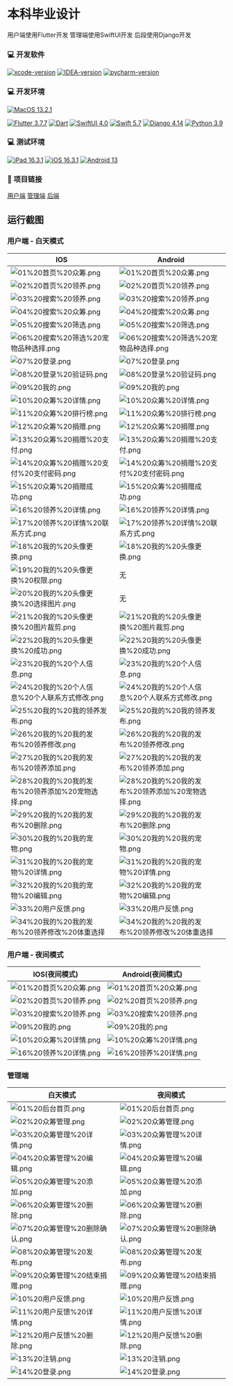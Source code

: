 # 本科毕业设计

用户端使用Flutter开发 管理端使用SwiftUI开发 后段使用Django开发

### 💻 开发软件

[![xcode-version](https://img.shields.io/badge/xcode-14.2%20-brightgreen?style=flat-square)](https://developer.apple.com/cn/xcode)
[![IDEA-version](https://img.shields.io/badge/IDEA-2022.3.3%20-brightgreen?style=flat-square)](https://www.jetbrains.com.cn/idea)
[![pycharm-version](https://img.shields.io/badge/pycharm-2022.3.3%20-brightgreen?style=flat-square)](https://www.jetbrains.com.cn/pycharm)

### 💻 开发环境

[![MacOS 13.2.1](https://img.shields.io/badge/MacOS%2013.2.1-4F4F4F?style=flat-square&logo=apple&logoColor=FFFFFF&labelColor=4F4F4F)](https://www.apple.com.cn/macos/ventura)

[![Flutter 3.7.7](https://img.shields.io/badge/Flutter%203.7.7-4F4F4F?style=flat-square&logo=flutter&logoColor=70CEF8&labelColor=4F4F4F)](https://flutter.dev)
[![Dart](https://img.shields.io/badge/Dart%202.19.4-4F4F4F?style=flat-square&logo=dart&logoColor=5BB3F0&labelColor=4F4F4F)](https://dart.dev)
[![SwiftUI 4.0](https://img.shields.io/badge/SwiftUI%204.0-4F4F4F?style=flat-square&logo=swift&logoColor=61D4E7&labelColor=4F4F4F)](https://developer.apple.com/cn/xcode/swiftui)
[![Swift 5.7](https://img.shields.io/badge/Swift%205.7-4F4F4F?style=flat-square&logo=swift&labelColor=4F4F4F)](https://developer.apple.com/cn/swift)
[![Django 4.14](https://img.shields.io/badge/Django%204.14-4F4F4F?style=flat-square&logo=Django&labelColor=4F4F4F)](https://www.djangoproject.com)
[![Python 3.9](https://img.shields.io/badge/Python%203.9-4F4F4F?style=flat-square&logo=Python&labelColor=4F4F4F)](https://www.python.org)

### 💻 测试环境

[![iPad 16.3.1](https://img.shields.io/badge/iPad%2016.3.1-4F4F4F?style=flat-square&logo=apple&logoColor=FFFFFF&labelColor=4F4F4F)](https://www.apple.com.cn/ipados/ipados-16)
[![iOS 16.3.1](https://img.shields.io/badge/iOS%2016.3.1-4F4F4F?style=flat-square&logo=apple&logoColor=FFFFFF&labelColor=4F4F4F)](https://www.apple.com.cn/ios/ios-16)
[![Android 13](https://img.shields.io/badge/Android%2013-00C000?style=flat-square&logo=android&logoColor=FFFFFF&labelColor=00C000)](https://www.android.com/android-13)

### 🔗 项目链接

[用户端](../../../petCharityFlutter)
[管理端](../../../petCharitySwiftUI)
[后端](../../../petCharityDjango)

## 运行截图

### 用户端 - 白天模式

| IOS                                                                                 | Android                                                                                 |
|-------------------------------------------------------------------------------------|-----------------------------------------------------------------------------------------|
| ![01%20首页%20众筹.png](image/IOS%201/01%20首页%20众筹.png)                                 | ![01%20首页%20众筹.png](image/Android%201/01%20首页%20众筹.png)                                 |
| ![02%20首页%20领养.png](image/IOS%201/02%20首页%20领养.png)                                 | ![02%20首页%20领养.png](image/Android%201/02%20首页%20领养.png)                                 |
| ![03%20搜索%20领养.png](image/IOS%201/03%20搜索%20领养.png)                                 | ![03%20搜索%20领养.png](image/Android%201/03%20搜索%20领养.png)                                 |
| ![04%20搜索%20众筹.png](image/IOS%201/04%20搜索%20众筹.png)                                 | ![04%20搜索%20众筹.png](image/Android%201/04%20搜索%20众筹.png)                                 |
| ![05%20搜索%20筛选.png](image/IOS%201/05%20搜索%20筛选.png)                                 | ![05%20搜索%20筛选.png](image/Android%201/05%20搜索%20筛选.png)                                 |
| ![06%20搜索%20筛选%20宠物品种选择.png](image/IOS%201/06%20搜索%20筛选%20宠物品种选择.png)               | ![06%20搜索%20筛选%20宠物品种选择.png](image/Android%201/06%20搜索%20筛选%20宠物品种选择.png)               |
| ![07%20登录.png](image/IOS%201/07%20登录.png)                                           | ![07%20登录.png](image/Android%201/07%20登录.png)                                           |
| ![08%20登录%20验证码.png](image/IOS%201/08%20登录%20验证码.png)                               | ![08%20登录%20验证码.png](image/Android%201/08%20登录%20验证码.png)                               |
| ![09%20我的.png](image/IOS%201/09%20我的.png)                                           | ![09%20我的.png](image/Android%201/09%20我的.png)                                           |
| ![10%20众筹%20详情.png](image/IOS%201/10%20众筹%20详情.png)                                 | ![10%20众筹%20详情.png](image/Android%201/10%20众筹%20详情.png)                                 |
| ![11%20众筹%20排行榜.png](image/IOS%201/11%20众筹%20排行榜.png)                               | ![11%20众筹%20排行榜.png](image/Android%201/11%20众筹%20排行榜.png)                               |
| ![12%20众筹%20捐赠.png](image/IOS%201/12%20众筹%20捐赠.png)                                 | ![12%20众筹%20捐赠.png](image/Android%201/12%20众筹%20捐赠.png)                                 |
| ![13%20众筹%20捐赠%20支付.png](image/IOS%201/13%20众筹%20捐赠%20支付.png)                       | ![13%20众筹%20捐赠%20支付.png](image/Android%201/13%20众筹%20捐赠%20支付.png)                       |
| ![14%20众筹%20捐赠%20支付%20支付密码.png](image/IOS%201/14%20众筹%20捐赠%20支付%20支付密码.png)         | ![14%20众筹%20捐赠%20支付%20支付密码.png](image/Android%201/14%20众筹%20捐赠%20支付%20支付密码.png)         |
| ![15%20众筹%20捐赠成功.png](image/IOS%201/15%20众筹%20捐赠成功.png)                             | ![15%20众筹%20捐赠成功.png](image/Android%201/15%20众筹%20捐赠成功.png)                             |
| ![16%20领养%20详情.png](image/IOS%201/16%20领养%20详情.png)                                 | ![16%20领养%20详情.png](image/Android%201/16%20领养%20详情.png)                                 |
| ![17%20领养%20详情%20联系方式.png](image/IOS%201/17%20领养%20详情%20联系方式.png)                   | ![17%20领养%20详情%20联系方式.png](image/Android%201/17%20领养%20详情%20联系方式.png)                   |
| ![18%20我的%20头像更换.png](image/IOS%201/18%20我的%20头像更换.png)                             | ![18%20我的%20头像更换.png](image/Android%201/18%20我的%20头像更换.png)                             |
| ![19%20我的%20头像更换%20权限.png](image/IOS%201/19%20我的%20头像更换%20权限.png)                   | 无                                                                                       |
| ![20%20我的%20头像更换%20选择图片.png](image/IOS%201/20%20我的%20头像更换%20选择图片.png)               | 无                                                                                       |
| ![21%20我的%20头像更换%20图片裁剪.png](image/IOS%201/21%20我的%20头像更换%20图片裁剪.png)               | ![21%20我的%20头像更换%20图片裁剪.png](image/Android%201/21%20我的%20头像更换%20图片裁剪.png)               |
| ![22%20我的%20头像更换%20成功.png](image/IOS%201/22%20我的%20头像更换%20成功.png)                   | ![22%20我的%20头像更换%20成功.png](image/Android%201/22%20我的%20头像更换%20成功.png)                   |
| ![23%20我的%20个人信息.png](image/IOS%201/23%20我的%20个人信息.png)                             | ![23%20我的%20个人信息.png](image/Android%201/23%20我的%20个人信息.png)                             |
| ![24%20我的%20个人信息%20个人联系方式修改.png](image/IOS%201/24%20我的%20个人信息%20个人联系方式修改.png)       | ![24%20我的%20个人信息%20个人联系方式修改.png](image/Android%201/24%20我的%20个人信息%20个人联系方式修改.png)       |
| ![25%20我的%20我的领养发布.png](image/IOS%201/25%20我的%20我的领养发布.png)                         | ![25%20我的%20我的领养发布.png](image/Android%201/25%20我的%20我的领养发布.png)                         |
| ![26%20我的%20我的发布%20领养修改.png](image/IOS%201/26%20我的%20我的发布%20领养修改.png)               | ![26%20我的%20我的发布%20领养修改.png](image/Android%201/26%20我的%20我的发布%20领养修改.png)               |
| ![27%20我的%20我的发布%20领养添加.png](image/IOS%201/27%20我的%20我的发布%20领养添加.png)               | ![27%20我的%20我的发布%20领养添加.png](image/Android%201/27%20我的%20我的发布%20领养添加.png)               |
| ![28%20我的%20我的发布%20领养添加%20宠物选择.png](image/IOS%201/28%20我的%20我的发布%20领养添加%20宠物选择.png) | ![28%20我的%20我的发布%20领养添加%20宠物选择.png](image/Android%201/28%20我的%20我的发布%20领养添加%20宠物选择.png) |
| ![29%20我的%20我的发布%20删除.png](image/IOS%201/29%20我的%20我的发布%20删除.png)                   | ![29%20我的%20我的发布%20删除.png](image/Android%201/29%20我的%20我的发布%20删除.png)                   |
| ![30%20我的%20我的宠物.png](image/IOS%201/30%20我的%20我的宠物.png)                             | ![30%20我的%20我的宠物.png](image/Android%201/30%20我的%20我的宠物.png)                             |
| ![31%20我的%20我的宠物%20详情.png](image/IOS%201/31%20我的%20我的宠物%20详情.png)                   | ![31%20我的%20我的宠物%20详情.png](image/Android%201/31%20我的%20我的宠物%20详情.png)                   |
| ![32%20我的%20我的宠物%20编辑.png](image/IOS%201/32%20我的%20我的宠物%20编辑.png)                   | ![32%20我的%20我的宠物%20编辑.png](image/Android%201/32%20我的%20我的宠物%20编辑.png)                   |
| ![33%20用户反馈.png](image/IOS%201/33%20用户反馈.png)                                       | ![33%20用户反馈.png](image/Android%201/33%20用户反馈.png)                                       |
| ![34%20我的%20我的发布%20领养修改%20体重选择](image/IOS%201/34%20我的%20我的发布%20领养修改%20体重选择.png)     | ![34%20我的%20我的发布%20领养修改%20体重选择](image/Android%201/34%20我的%20我的发布%20领养修改%20体重选择.png)     |

### 用户端 - 夜间模式

| IOS(夜间模式)                                           | Android(夜间模式)                                           |
|-----------------------------------------------------|---------------------------------------------------------|
| ![01%20首页%20众筹.png](image/IOS%202/01%20首页%20众筹.png) | ![01%20首页%20众筹.png](image/Android%202/01%20首页%20众筹.png) |
| ![02%20首页%20领养.png](image/IOS%202/02%20首页%20领养.png) | ![02%20首页%20领养.png](image/Android%202/02%20首页%20领养.png) |
| ![03%20搜索%20领养.png](image/IOS%202/03%20搜索%20领养.png) | ![03%20搜索%20领养.png](image/Android%202/03%20搜索%20领养.png) |
| ![09%20我的.png](image/IOS%202/09%20我的.png)           | ![09%20我的.png](image/Android%202/09%20我的.png)           |
| ![10%20众筹%20详情.png](image/IOS%202/10%20众筹%20详情.png) | ![10%20众筹%20详情.png](image/Android%202/10%20众筹%20详情.png) |
| ![16%20领养%20详情.png](image/IOS%202/16%20领养%20详情.png) | ![16%20领养%20详情.png](image/Android%202/16%20领养%20详情.png) |

### 管理端

| 白天模式                                                         | 夜间模式                                                         |
|--------------------------------------------------------------|--------------------------------------------------------------|
| ![01%20后台首页.png](image/iPad%201/01%20后台首页.png)               | ![01%20后台首页.png](image/iPad%202/01%20后台首页.png)               |
| ![02%20众筹管理.png](image/iPad%201/02%20众筹管理.png)               | ![02%20众筹管理.png](image/iPad%202/02%20众筹管理.png)               |
| ![03%20众筹管理%20详情.png](image/iPad%201/03%20众筹管理%20详情.png)     | ![03%20众筹管理%20详情.png](image/iPad%202/03%20众筹管理%20详情.png)     |
| ![04%20众筹管理%20编辑.png](image/iPad%201/04%20众筹管理%20编辑.png)     | ![04%20众筹管理%20编辑.png](image/iPad%202/04%20众筹管理%20编辑.png)     |
| ![05%20众筹管理%20添加.png](image/iPad%201/05%20众筹管理%20添加.png)     | ![05%20众筹管理%20添加.png](image/iPad%202/05%20众筹管理%20添加.png)     |
| ![06%20众筹管理%20删除.png](image/iPad%201/06%20众筹管理%20删除.png)     | ![06%20众筹管理%20删除.png](image/iPad%202/06%20众筹管理%20删除.png)     |
| ![07%20众筹管理%20删除确认.png](image/iPad%201/07%20众筹管理%20删除确认.png) | ![07%20众筹管理%20删除确认.png](image/iPad%202/07%20众筹管理%20删除确认.png) |
| ![08%20众筹管理%20发布.png](image/iPad%201/08%20众筹管理%20发布.png)     | ![08%20众筹管理%20发布.png](image/iPad%202/08%20众筹管理%20发布.png)     |
| ![09%20众筹管理%20结束捐赠.png](image/iPad%201/09%20众筹管理%20结束捐赠.png) | ![09%20众筹管理%20结束捐赠.png](image/iPad%202/09%20众筹管理%20结束捐赠.png) |
| ![10%20用户反馈.png](image/iPad%201/10%20用户反馈.png)               | ![10%20用户反馈.png](image/iPad%202/10%20用户反馈.png)               |
| ![11%20用户反馈%20详情.png](image/iPad%201/11%20用户反馈%20详情.png)     | ![11%20用户反馈%20详情.png](image/iPad%202/11%20用户反馈%20详情.png)     |
| ![12%20用户反馈%20删除.png](image/iPad%201/12%20用户反馈%20删除.png)     | ![12%20用户反馈%20删除.png](image/iPad%202/12%20用户反馈%20删除.png)     |
| ![13%20注销.png](image/iPad%201/13%20注销.png)                   | ![13%20注销.png](image/iPad%202/13%20注销.png)                   |
| ![14%20登录.png](image/iPad%201/14%20登录.png)                   | ![14%20登录.png](image/iPad%202/14%20登录.png)                   |